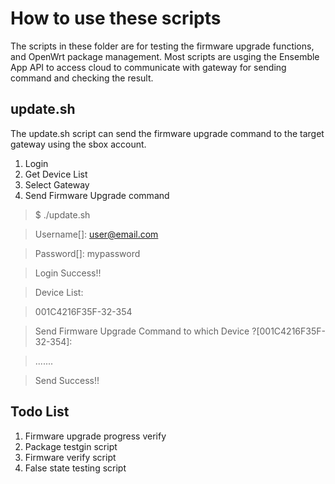 How to use these scripts
========================

The scripts in these folder are for testing the firmware upgrade functions, and OpenWrt package management.
Most scripts are usging the Ensemble App API to access cloud to communicate with gateway for sending command and
checking the result.


update.sh
---------

The update.sh script can send the firmware upgrade command to the target gateway using the sbox account.

1. Login
2. Get Device List
3. Select Gateway
4. Send Firmware Upgrade command

> $ ./update.sh

> Username[]: user@email.com

> Password[]: mypassword

> Login Success!!

> Device List:

> 001C4216F35F-32-354

> Send Firmware Upgrade Command to which Device ?[001C4216F35F-32-354]:

> .......

> Send Success!!




Todo List
---------
1. Firmware upgrade progress verify
1. Package testgin script
2. Firmware verify script
3. False state testing script
